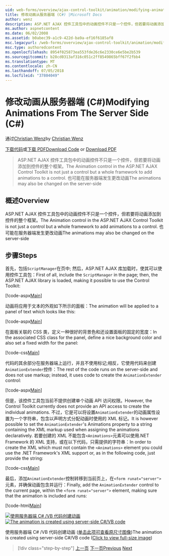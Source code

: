 ```yaml
---
uid: web-forms/overview/ajax-control-toolkit/animation/modifying-animations-from-the-server-side-cs
title: 修改动画从服务器端 (C#) |Microsoft Docs
author: wenz
description: ASP.NET AJAX 控件工具包中的动画控件不只是一个控件，但若要将动画添加到控件的整个框架。 也可以将动画...
ms.author: aspnetcontent
ms.date: 06/02/2008
ms.assetid: b0abec39-a1c9-422d-ba9a-ef16f6185af8
msc.legacyurl: /web-forms/overview/ajax-control-toolkit/animation/modifying-animations-from-the-server-side-cs
msc.type: authoredcontent
ms.openlocfilehash: 8954f025873ea553fde26c6e2330ce6e5be2b539
ms.sourcegitcommit: b28cd0313af316c051c2ff8549865bff67f2fbb4
ms.translationtype: MT
ms.contentlocale: zh-CN
ms.lasthandoff: 07/05/2018
ms.locfileid: "37804049"
---
```

<a name="modifying-animations-from-the-server-side-c"></a><span data-ttu-id="f5e80-104">修改动画从服务器端 (C#)</span><span class="sxs-lookup"><span data-stu-id="f5e80-104">Modifying Animations From The Server Side (C#)</span></span>
====================
<span data-ttu-id="f5e80-105">通过[Christian Wenz](https://github.com/wenz)</span><span class="sxs-lookup"><span data-stu-id="f5e80-105">by [Christian Wenz](https://github.com/wenz)</span></span>

<span data-ttu-id="f5e80-106">[下载代码](http://download.microsoft.com/download/f/9/a/f9a26acd-8df4-4484-8a18-199e4598f411/Animation9.cs.zip)或[下载 PDF](http://download.microsoft.com/download/6/7/1/6718d452-ff89-4d3f-a90e-c74ec2d636a3/animation9CS.pdf)</span><span class="sxs-lookup"><span data-stu-id="f5e80-106">[Download Code](http://download.microsoft.com/download/f/9/a/f9a26acd-8df4-4484-8a18-199e4598f411/Animation9.cs.zip) or [Download PDF](http://download.microsoft.com/download/6/7/1/6718d452-ff89-4d3f-a90e-c74ec2d636a3/animation9CS.pdf)</span></span>

> <span data-ttu-id="f5e80-107">ASP.NET AJAX 控件工具包中的动画控件不只是一个控件，但若要将动画添加到控件的整个框架。</span><span class="sxs-lookup"><span data-stu-id="f5e80-107">The Animation control in the ASP.NET AJAX Control Toolkit is not just a control but a whole framework to add animations to a control.</span></span> <span data-ttu-id="f5e80-108">也可能在服务器端发生更改动画</span><span class="sxs-lookup"><span data-stu-id="f5e80-108">The animations may also be changed on the server-side</span></span>


## <a name="overview"></a><span data-ttu-id="f5e80-109">概述</span><span class="sxs-lookup"><span data-stu-id="f5e80-109">Overview</span></span>

<span data-ttu-id="f5e80-110">ASP.NET AJAX 控件工具包中的动画控件不只是一个控件，但若要将动画添加到控件的整个框架。</span><span class="sxs-lookup"><span data-stu-id="f5e80-110">The Animation control in the ASP.NET AJAX Control Toolkit is not just a control but a whole framework to add animations to a control.</span></span> <span data-ttu-id="f5e80-111">也可能在服务器端发生更改动画</span><span class="sxs-lookup"><span data-stu-id="f5e80-111">The animations may also be changed on the server-side</span></span>

## <a name="steps"></a><span data-ttu-id="f5e80-112">步骤</span><span class="sxs-lookup"><span data-stu-id="f5e80-112">Steps</span></span>

<span data-ttu-id="f5e80-113">首先，包括`ScriptManager`在页中; 然后，ASP.NET AJAX 库加载时，使其可以使用控件工具包：</span><span class="sxs-lookup"><span data-stu-id="f5e80-113">First of all, include the `ScriptManager` in the page; then, the ASP.NET AJAX library is loaded, making it possible to use the Control Toolkit:</span></span>

[!code-aspx[Main](modifying-animations-from-the-server-side-cs/samples/sample1.aspx)]

<span data-ttu-id="f5e80-114">动画将应用于文本的外观如下所示的面板：</span><span class="sxs-lookup"><span data-stu-id="f5e80-114">The animation will be applied to a panel of text which looks like this:</span></span>

[!code-aspx[Main](modifying-animations-from-the-server-side-cs/samples/sample2.aspx)]

<span data-ttu-id="f5e80-115">在面板关联的 CSS 类，定义一种很好的背景色和还设置面板的固定的宽度：</span><span class="sxs-lookup"><span data-stu-id="f5e80-115">In the associated CSS class for the panel, define a nice background color and also set a fixed width for the panel:</span></span>

[!code-css[Main](modifying-animations-from-the-server-side-cs/samples/sample3.css)]

<span data-ttu-id="f5e80-116">代码的其余部分在服务器端上运行，并且不使用标记;相反，它使用代码来创建`AnimationExtender`控件：</span><span class="sxs-lookup"><span data-stu-id="f5e80-116">The rest of the code runs on the server-side and does not use markup; instead, it uses code to create the `AnimationExtender` control:</span></span>

[!code-aspx[Main](modifying-animations-from-the-server-side-cs/samples/sample4.aspx)]

<span data-ttu-id="f5e80-117">但是，该控件工具包当前不提供创建单个动画 API 访问权限。</span><span class="sxs-lookup"><span data-stu-id="f5e80-117">However, the Control Toolkit currently does not provide an API access to create the individual animations.</span></span> <span data-ttu-id="f5e80-118">不过，它是可以将设置`AnimationExtender`的动画属性设置为一个字符串，包含以声明方式分配动画时使用的 XML 标记。</span><span class="sxs-lookup"><span data-stu-id="f5e80-118">It is however possible to set the `AnimationExtender`'s Animations property to a string containing the XML markup used when assigning the animations declaratively.</span></span> <span data-ttu-id="f5e80-119">若要创建的 XML 不能包含`<Animations>`元素可以使用.NET Framework 的 XML 支持，或在以下代码，只需提供的字符串：</span><span class="sxs-lookup"><span data-stu-id="f5e80-119">In order to create the XML which must not contain the `<Animations>` element you could use the .NET Framework's XML support or, as in the following code, just provide the string:</span></span>

[!code-css[Main](modifying-animations-from-the-server-side-cs/samples/sample5.css)]

<span data-ttu-id="f5e80-120">最后，添加`AnimationExtender`控制转移到当前页上，在`<form runat="server">`元素，并确保动画包含并运行：</span><span class="sxs-lookup"><span data-stu-id="f5e80-120">Finally, add the `AnimationExtender` control to the current page, within the `<form runat="server">` element, making sure that the animation is included and runs:</span></span>

[!code-html[Main](modifying-animations-from-the-server-side-cs/samples/sample6.html)]


<span data-ttu-id="f5e80-121">[![使用服务器端 C# /VB 代码创建动画](modifying-animations-from-the-server-side-cs/_static/image2.png)](modifying-animations-from-the-server-side-cs/_static/image1.png)</span><span class="sxs-lookup"><span data-stu-id="f5e80-121">[![The animation is created using server-side C#/VB code](modifying-animations-from-the-server-side-cs/_static/image2.png)](modifying-animations-from-the-server-side-cs/_static/image1.png)</span></span>

<span data-ttu-id="f5e80-122">使用服务器端 C# /VB 代码创建动画 ([单击此项可查看原尺寸图像](modifying-animations-from-the-server-side-cs/_static/image3.png))</span><span class="sxs-lookup"><span data-stu-id="f5e80-122">The animation is created using server-side C#/VB code ([Click to view full-size image](modifying-animations-from-the-server-side-cs/_static/image3.png))</span></span>

> [!div class="step-by-step"]
> <span data-ttu-id="f5e80-123">[上一页](triggering-an-animation-in-another-control-cs.md)
> [下一页](executing-animations-using-client-side-code-cs.md)</span><span class="sxs-lookup"><span data-stu-id="f5e80-123">[Previous](triggering-an-animation-in-another-control-cs.md)
[Next](executing-animations-using-client-side-code-cs.md)</span></span>
